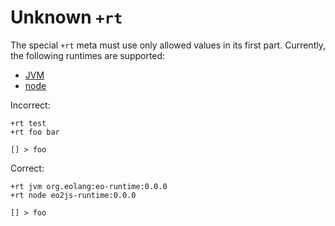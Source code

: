 # Unknown `+rt`

The special `+rt` meta must use only allowed values in its first part. Currently,
the following runtimes are supported:

* [JVM](https://github.com/objectionary/eo)
* [node](https://github.com/objectionary/eo2js)

Incorrect:

```eo
+rt test
+rt foo bar

[] > foo
```

Correct:

```eo
+rt jvm org.eolang:eo-runtime:0.0.0
+rt node eo2js-runtime:0.0.0

[] > foo
```
